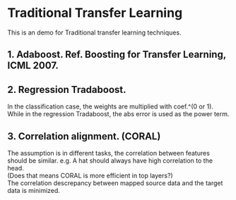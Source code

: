 # Traditional Transfer Learning

This is an demo for Traditional transfer learning techniques.

## 1. Adaboost. Ref. Boosting for Transfer Learning, ICML 2007.

## 2. Regression Tradaboost. 

  In the classification case, the weights are multiplied with coef.^(0 or 1). <br>
  While in the regression Tradaboost, the abs error is used as the power term. 

## 3. Correlation alignment. (CORAL)

  The assumption is in different tasks, the correlation between features should be similar. e.g. A hat should always have high correlation to the head. <br>
  (Does that means CORAL is more efficient in top layers?)<br>
  The correlation descrepancy between mapped source data and the target data is minimized.
  
